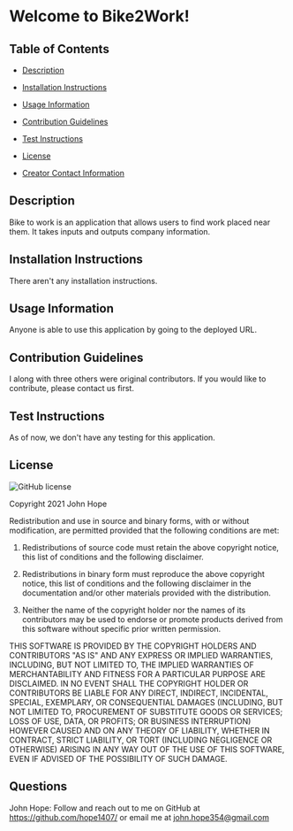 
# Welcome to Bike2Work!

## Table of Contents
- [Description](#description)

- [Installation Instructions](#install)

- [Usage Information](#usage)

- [Contribution Guidelines](#contribution)

- [Test Instructions](#test)

- [License](#license)

- [Creator Contact Information](#questions)

## Description <a name="description"></a>
Bike to work is an application that allows users to find work placed near them.  It takes inputs and outputs company information.

## Installation Instructions <a name="install"></a>
There aren't any installation instructions.

## Usage Information <a name="usage"></a>
Anyone is able to use this application by going to the deployed URL.

## Contribution Guidelines <a name="contribution"></a>
I along with three others were original contributors.  If you would like to contribute, please contact us first.

## Test Instructions <a name="test"></a>
As of now, we don't have any testing for this application.

## License <a name="license"></a>

![GitHub license](https://img.shields.io/badge/license-BSD3-blue.svg)

Copyright 2021 John Hope

Redistribution and use in source and binary forms, with or without modification, are permitted provided that the following conditions are met:
  
1. Redistributions of source code must retain the above copyright notice, this list of conditions and the following disclaimer.
  
2. Redistributions in binary form must reproduce the above copyright notice, this list of conditions and the following disclaimer in the documentation and/or other materials provided with the distribution.
  
3. Neither the name of the copyright holder nor the names of its contributors may be used to endorse or promote products derived from this software without specific prior written permission.
  
THIS SOFTWARE IS PROVIDED BY THE COPYRIGHT HOLDERS AND CONTRIBUTORS "AS IS" AND ANY EXPRESS OR IMPLIED WARRANTIES, INCLUDING, BUT NOT LIMITED TO, THE IMPLIED WARRANTIES OF MERCHANTABILITY AND FITNESS FOR A PARTICULAR PURPOSE ARE DISCLAIMED. IN NO EVENT SHALL THE COPYRIGHT HOLDER OR CONTRIBUTORS BE LIABLE FOR ANY DIRECT, INDIRECT, INCIDENTAL, SPECIAL, EXEMPLARY, OR CONSEQUENTIAL DAMAGES (INCLUDING, BUT NOT LIMITED TO, PROCUREMENT OF SUBSTITUTE GOODS OR SERVICES; LOSS OF USE, DATA, OR PROFITS; OR BUSINESS INTERRUPTION) HOWEVER CAUSED AND ON ANY THEORY OF LIABILITY, WHETHER IN CONTRACT, STRICT LIABILITY, OR TORT (INCLUDING NEGLIGENCE OR OTHERWISE) ARISING IN ANY WAY OUT OF THE USE OF THIS SOFTWARE, EVEN IF ADVISED OF THE POSSIBILITY OF SUCH DAMAGE.

## Questions <a name="questions"></a>
John Hope: Follow and reach out to me on GitHub at https://github.com/hope1407/ or email me at john.hope354@gmail.com
